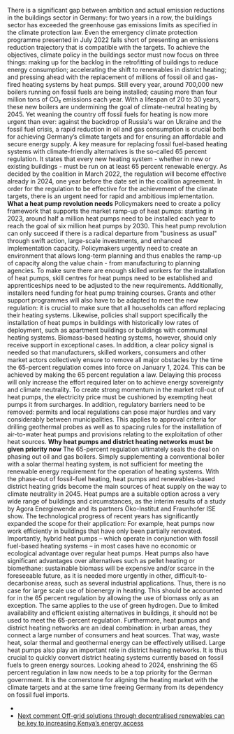 There is a significant gap between ambition and actual emission reductions in the buildings sector in Germany: for two years in a row, the buildings sector has exceeded the greenhouse gas emissions limits as specified in the climate protection law. Even the emergency climate protection programme presented in July 2022 falls short of presenting an emissions reduction trajectory that is compatible with the targets. To achieve the objectives, climate policy in the buildings sector must now focus on three things: making up for the backlog in the retrofitting of buildings to reduce energy consumption; accelerating the shift to renewables in district heating; and pressing ahead with the replacement of millions of fossil oil and gas-fired heating systems by heat pumps. Still every year, around 700,000 new boilers running on fossil fuels are being installed; causing more than four million tons of CO₂ emissions each year. With a lifespan of 20 to 30 years, these new boilers are undermining the goal of climate-neutral heating by 2045. Yet weaning the country off fossil fuels for heating is now more urgent than ever: against the backdrop of Russia's war on Ukraine and the fossil fuel crisis, a rapid reduction in oil and gas consumption is crucial both for achieving Germany’s climate targets and for ensuring an affordable and secure energy supply.
A key measure for replacing fossil fuel-based heating systems with climate-friendly alternatives is the so-called 65 percent regulation. It states that every new heating system - whether in new or existing buildings - must be run on at least 65 percent renewable energy. As decided by the coalition in March 2022, the regulation will become effective already in 2024, one year before the date set in the coalition agreement. In order for the regulation to be effective for the achievement of the climate targets, there is an urgent need for rapid and ambitious implementation.
**What a heat pump revolution needs**
Policymakers need to create a policy framework that supports the market ramp-up of heat pumps: starting in 2023, around half a million heat pumps need to be installed each year to reach the goal of six million heat pumps by 2030. This heat pump revolution can only succeed if there is a radical departure from "business as usual" through swift action, large-scale investments, and enhanced implementation capacity. Policymakers urgently need to create an environment that allows long-term planning and thus enables the ramp-up of capacity along the value chain - from manufacturing to planning agencies. To make sure there are enough skilled workers for the installation of heat pumps, skill centres for heat pumps need to be established and apprenticeships need to be adjusted to the new requirements. Additionally, installers need funding for heat pump training courses.
Grants and other support programmes will also have to be adapted to meet the new regulation: it is crucial to make sure that all households can afford replacing their heating systems. Likewise, policies shall support specifically the installation of heat pumps in buildings with historically low rates of deployment, such as apartment buildings or buildings with communal heating systems. Biomass-based heating systems, however, should only receive support in exceptional cases.
In addition, a clear policy signal is needed so that manufacturers, skilled workers, consumers and other market actors collectively ensure to remove all major obstacles by the time the 65-percent regulation comes into force on January 1, 2024. This can be achieved by making the 65 percent regulation a law. Delaying this process will only increase the effort required later on to achieve energy sovereignty and climate neutrality.
To create strong momentum in the market roll-out of heat pumps, the electricity price must be cushioned by exempting heat pumps it from surcharges. In addition, regulatory barriers need to be removed: permits and local regulations can pose major hurdles and vary considerably between municipalities. This applies to approval criteria for drilling geothermal probes as well as to spacing rules for the installation of air-to-water heat pumps and provisions relating to the exploitation of other heat sources.
**Why heat pumps and district heating networks must be given priority now**
The 65-percent regulation ultimately seals the deal on phasing out oil and gas boilers. Simply supplementing a conventional boiler with a solar thermal heating system, is not sufficient for meeting the renewable energy requirement for the operation of heating systems. With the phase-out of fossil-fuel heating, heat pumps and renewables-based district heating grids become the main sources of heat supply on the way to climate neutrality in 2045.
Heat pumps are a suitable option across a very wide range of buildings and circumstances, as the interim results of a study by Agora Energiewende and its partners Öko-Institut and Fraunhofer ISE show. The technological progress of recent years has significantly expanded the scope for their application: For example, heat pumps now work efficiently in buildings that have only been partially renovated. Importantly, hybrid heat pumps – which operate in conjunction with fossil fuel-based heating systems – in most cases have no economic or ecological advantage over regular heat pumps.
Heat pumps also have significant advantages over alternatives such as pellet heating or biomethane: sustainable biomass will be expensive and/or scarce in the foreseeable future, as it is needed more urgently in other, difficult-to-decarbonise areas, such as several industrial applications. Thus, there is no case for large scale use of bioenergy in heating. This should be accounted for in the 65 percent regulation by allowing the use of biomass only as an exception. The same applies to the use of green hydrogen. Due to limited availability and efficient existing alternatives in buildings, it should not be used to meet the 65-percent regulation.
Furthermore, heat pumps and district heating networks are an ideal combination: in urban areas, they connect a large number of consumers and heat sources. That way, waste heat, solar thermal and geothermal energy can be effectively utilised. Large heat pumps also play an important role in district heating networks. It is thus crucial to quickly convert district heating systems currently based on fossil fuels to green energy sources.
Looking ahead to 2024, enshrining the 65 percent regulation in law now needs to be a top priority for the German government. It is the cornerstone for aligning the heating market with the climate targets and at the same time freeing Germany from its dependency on fossil fuel imports.
  * [ ](https://www.agora-energiewende.org/news-events/breaking-dependency-on-russian-gas-perspectives-from-france-and-germany)
  * [ Next comment  Off-grid solutions through decentralised renewables can be key to increasing Kenya’s energy access ](https://www.agora-energiewende.org/news-events/off-grid-solutions-through-decentralised-renewables-can-be-key-to-increasing-kenyas-energy-access)